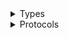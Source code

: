 <details>
<summary>Types</summary>

  - [TimestreamQueryClient](/aws-sdk-swift/reference/0.x/AWSTimestreamQuery/TimestreamQueryClient)
  - [TimestreamQueryClient.TimestreamQueryClientConfiguration](/aws-sdk-swift/reference/0.x/AWSTimestreamQuery/TimestreamQueryClient.TimestreamQueryClientConfiguration)
  - [TimestreamQueryClientLogHandlerFactory](/aws-sdk-swift/reference/0.x/AWSTimestreamQuery/TimestreamQueryClientLogHandlerFactory)
  - [TimestreamQueryClientTypes](/aws-sdk-swift/reference/0.x/AWSTimestreamQuery/TimestreamQueryClientTypes)

</details>

<details>
<summary>Protocols</summary>

  - [TimestreamQueryClientProtocol](/aws-sdk-swift/reference/0.x/AWSTimestreamQuery/TimestreamQueryClientProtocol)

</details>
